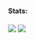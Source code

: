 #### Stats:
<img align="center" src="https://github-readme-stats.vercel.app/api?username=jasper1467&show_icons=true&theme=github_dark&custom_title=Stats"/> 
<img align="center" src="https://github-readme-stats.vercel.app/api/top-langs/?username=jasper1467&show_icons=true&layout=compact&theme=github_dark&hide=max"/> 
